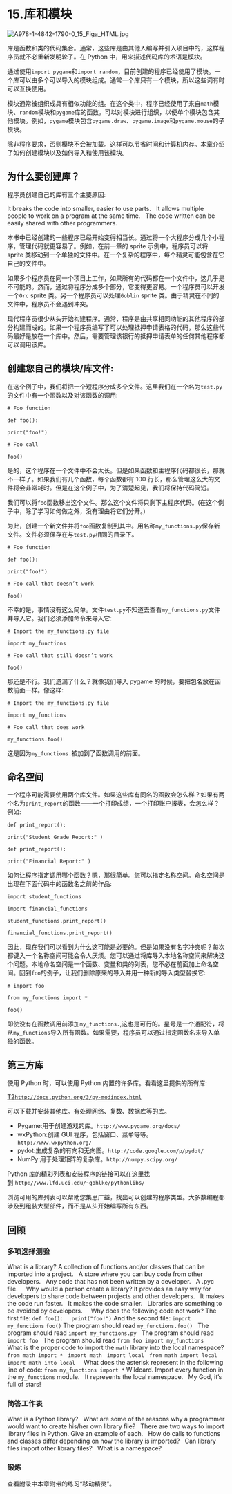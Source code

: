 # 15.库和模块

![A978-1-4842-1790-0_15_Figa_HTML.jpg](A978-1-4842-1790-0_15_Figa_HTML.jpg)

库是函数和类的代码集合。通常，这些库是由其他人编写并引入项目中的，这样程序员就不必重新发明轮子。在 Python 中，用来描述代码库的术语是模块。

通过使用`import pygame`和`import random`，目前创建的程序已经使用了模块。一个库可以由多个可以导入的模块组成。通常一个库只有一个模块，所以这些词有时可以互换使用。

模块通常被组织成具有相似功能的组。在这个类中，程序已经使用了来自`math`模块、`random`模块和`pygame`库的函数。可以对模块进行组织，以便单个模块包含其他模块。例如，`pygame`模块包含`pygame.draw`、`pygame.image`和`pygame.mouse`的子模块。

除非程序要求，否则模块不会被加载。这样可以节省时间和计算机内存。本章介绍了如何创建模块以及如何导入和使用该模块。

## 为什么要创建库？

程序员创建自己的库有三个主要原因:

It breaks the code into smaller, easier to use parts.   It allows multiple people to work on a program at the same time.   The code written can be easily shared with other programmers.  

本书中已经创建的一些程序已经开始变得相当长。通过将一个大程序分成几个小程序，管理代码就更容易了。例如，在前一章的 sprite 示例中，程序员可以将 sprite 类移动到一个单独的文件中。在一个复杂的程序中，每个精灵可能包含在它自己的文件中。

如果多个程序员在同一个项目上工作，如果所有的代码都在一个文件中，这几乎是不可能的。然而，通过将程序分成多个部分，它变得更容易。一个程序员可以开发一个`Orc` sprite 类。另一个程序员可以处理`Goblin` sprite 类。由于精灵在不同的文件中，程序员不会遇到冲突。

现代程序员很少从头开始构建程序。通常，程序是由共享相同功能的其他程序的部分构建而成的。如果一个程序员编写了可以处理抵押申请表格的代码，那么这些代码最好是放在一个库中。然后，需要管理该银行的抵押申请表单的任何其他程序都可以调用该库。

## 创建您自己的模块/库文件:

在这个例子中，我们将把一个短程序分成多个文件。这里我们在一个名为`test.py`的文件中有一个函数以及对该函数的调用:

`# Foo function`

`def foo():`

`print("foo!")`

`# Foo call`

`foo()`

是的，这个程序在一个文件中不会太长。但是如果函数和主程序代码都很长，那就不一样了。如果我们有几个函数，每个函数都有 100 行长，那么管理这么大的文件将会非常耗时。但是在这个例子中，为了清楚起见，我们将保持代码简短。

我们可以将`foo`函数移出这个文件。那么这个文件将只剩下主程序代码。(在这个例子中，除了学习如何做之外，没有理由将它们分开。)

为此，创建一个新文件并将`foo`函数复制到其中。用名称`my_functions.py`保存新文件。文件必须保存在与`test.py`相同的目录下。

`# Foo function`

`def foo():`

`print("foo!")`

`# Foo call that doesn’t work`

`foo()`

不幸的是，事情没有这么简单。文件`test.py`不知道去查看`my_functions.py`文件并导入它。我们必须添加命令来导入它:

`# Import the my_functions.py file`

`import my_functions`

`# Foo call that still doesn’t work`

`foo()`

那还是不行。我们遗漏了什么？就像我们导入 pygame 的时候，要把包名放在函数前面一样。像这样:

`# Import the my_functions.py file`

`import my_functions`

`# Foo call that does work`

`my_functions.foo()`

这是因为`my_functions.`被加到了函数调用的前面。

## 命名空间

一个程序可能需要使用两个库文件。如果这些库有同名的函数会怎么样？如果有两个名为`print_report`的函数——一个打印成绩，一个打印账户报表，会怎么样？例如:

`def print_report():`

`print("Student Grade Report:" )`

`def print_report():`

`print("Financial Report:" )`

如何让程序指定调用哪个函数？嗯，那很简单。您可以指定名称空间。命名空间是出现在下面代码中的函数名之前的作品:

`import student_functions`

`import financial_functions`

`student_functions.print_report()`

`financial_functions.print_report()`

因此，现在我们可以看到为什么这可能是必要的。但是如果没有名字冲突呢？每次都键入一个名称空间可能会令人厌烦。您可以通过将库导入本地名称空间来解决这个问题。本地命名空间是一个函数、变量和类的列表，您不必在前面加上命名空间。回到`foo`的例子，让我们删除原来的导入并用一种新的导入类型替换它:

`# import foo`

`from my_functions import *`

`foo()`

即使没有在函数调用前添加`my_functions.`,这也是可行的。星号是一个通配符，将从`my_functions`导入所有函数。如果需要，程序员可以通过指定函数名来导入单独的函数。

## 第三方库

使用 Python 时，可以使用 Python 内置的许多库。看看这里提供的所有库:

[T2`http://docs.python.org/3/py-modindex.html`](http://docs.python.org/3/py-modindex.html)

可以下载并安装其他库。有处理网络、复数、数据库等的库。

*   Pygame:用于创建游戏的库。`http://www.pygame.org/docs/`
*   wxPython:创建 GUI 程序，包括窗口、菜单等等。`http://www.wxpython.org/`
*   pydot:生成复杂的有向和无向图。`http://code.google.com/p/pydot/`
*   NumPy:用于处理矩阵的复杂库。`http://numpy.scipy.org/`

Python 库的精彩列表和安装程序的链接可以在这里找到:`http://www.lfd.uci.edu/~gohlke/pythonlibs/`

浏览可用的库列表可以帮助您集思广益，找出可以创建的程序类型。大多数编程都涉及到组装大型部件，而不是从头开始编写所有东西。

## 回顾

### 多项选择测验

What is a library? A collection of functions and/or classes that can be imported into a project.   A store where you can buy code from other developers.   Any code that has not been written by a developer.   A .pyc file.     Why would a person create a library? It provides an easy way for developers to share code between projects and other developers.   It makes the code run faster.   It makes the code smaller.   Libraries are something to be avoided by developers.     Why does the following code not work? The first file: `def foo():`     `print("foo!")` And the second file: `import my_functions` `foo()` The program should read `my_functions.foo()`   The program should read `import my_functions.py`   The program should read `import foo`   The program should read `from foo import my_functions`     What is the proper code to import the `math` library into the local namespace? `from math import *`   `import math`   `import local`   `from math import local`   `import math into local`     What does the asterisk represent in the following line of code: `from my_functions import *` Wildcard. Import every function in the `my_functions` module.   It represents the local namespace.   My God, it’s full of stars!    

### 简答工作表

What is a Python library?   What are some of the reasons why a programmer would want to create his/her own library file?   There are two ways to import library files in Python. Give an example of each.   How do calls to functions and classes differ depending on how the library is imported?   Can library files import other library files?   What is a namespace?  

### 锻炼

查看附录中本章附带的练习“移动精灵”。